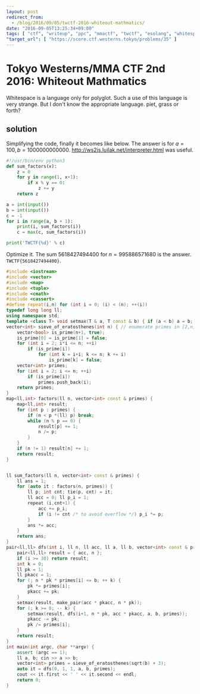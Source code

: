 ```yaml
---
layout: post
redirect_from:
  - /blog/2016/09/05/twctf-2016-whiteout-mathmatics/
date: "2016-09-05T13:25:34+09:00"
tags: [ "ctf", "writeup", "ppc", "mmactf", "twctf", "esolang", "whitespace" ]
"target_url": [ "https://score.ctf.westerns.tokyo/problems/35" ]
---
```


# Tokyo Westerns/MMA CTF 2nd 2016: Whiteout Mathmatics

<!-- {% raw %} -->

Whitespace is a language only for polyglot.
Such a use of this language is very strange.
But I don't know the appropriate language. piet, grass or forth?

## solution

Simplifying the code, finally it becomes like below. The answer is for $a = 100, b = 1000000000000$.
<http://ws2js.luilak.net/interpreter.html> was useful.

``` python
#!/usr/bin/env python3
def sum_factors(x):
    z = 0
    for y in range(1, x+1):
        if x % y == 0:
            z += y
    return z

a = int(input())
b = int(input())
c = -1
for i in range(a, b + 1):
    print(i, sum_factors(i))
    c = max(c, sum_factors(i))

print('TWCTF{%d}' % c)
```

Optimize it.
The sum $5618427494400$ for $n = 995886571680$ is the answer. `TWCTF{5618427494400}`.

``` c++
#include <iostream>
#include <vector>
#include <map>
#include <tuple>
#include <cmath>
#include <cassert>
#define repeat(i,n) for (int i = 0; (i) < (n); ++(i))
typedef long long ll;
using namespace std;
template <class T> void setmax(T & a, T const & b) { if (a < b) a = b; }
vector<int> sieve_of_eratosthenes(int n) { // enumerate primes in [2,n] with O(n log log n)
    vector<bool> is_prime(n+1, true);
    is_prime[0] = is_prime[1] = false;
    for (int i = 2; i*i <= n; ++i)
        if (is_prime[i])
            for (int k = i+i; k <= n; k += i)
                is_prime[k] = false;
    vector<int> primes;
    for (int i = 2; i <= n; ++i)
        if (is_prime[i])
            primes.push_back(i);
    return primes;
}
map<ll,int> factors(ll n, vector<int> const & primes) {
    map<ll,int> result;
    for (int p : primes) {
        if (n < p *(ll) p) break;
        while (n % p == 0) {
            result[p] += 1;
            n /= p;
        }
    }
    if (n != 1) result[n] += 1;
    return result;
}


ll sum_factors(ll n, vector<int> const & primes) {
    ll ans = 1;
    for (auto it : factors(n, primes)) {
        ll p; int cnt; tie(p, cnt) = it;
        ll acc = 0; ll p_i = 1;
        repeat (i,cnt+1) {
            acc += p_i;
            if (i != cnt /* to avoid overflow */) p_i *= p;
        }
        ans *= acc;
    }
    return ans;
}
pair<ll,ll> dfs(int i, ll n, ll acc, ll a, ll b, vector<int> const & primes) {
    pair<ll,ll> result = { acc, n };
    if (i >= 30) return result;
    int k = 0;
    ll pk = 1;
    ll pkacc = 1;
    for (; n * pk * primes[i] <= b; ++ k) {
        pk *= primes[i];
        pkacc += pk;
    }
    setmax(result, make_pair(acc * pkacc, n * pk));
    for (; k >= 0; -- k) {
        setmax(result, dfs(i+1, n * pk, acc * pkacc, a, b, primes));
        pkacc -= pk;
        pk /= primes[i];
    }
    return result;
}
int main(int argc, char **argv) {
    assert (argc == 1);
    ll a, b; cin >> a >> b;
    vector<int> primes = sieve_of_eratosthenes(sqrt(b) + 3);
    auto it = dfs(0, 1, 1, a, b, primes);
    cout << it.first << ' ' << it.second << endl;
    return 0;
}
```

<!-- {% endraw %} -->
